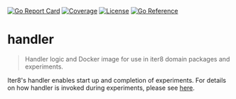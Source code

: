 [![Go Report Card](https://goreportcard.com/badge/github.com/iter8-tools/handler)](https://goreportcard.com/report/github.com/iter8-tools/handler)
[![Coverage](https://codecov.io/gh/iter8-tools/handler/branch/main/graphs/badge.svg?branch=main)](https://codecov.io/gh/iter8-tools/handler)
[![License](https://img.shields.io/badge/License-Apache%202.0-blue.svg)](https://opensource.org/licenses/Apache-2.0)
[![Go Reference](https://pkg.go.dev/badge/github.com/iter8-tools/handler.svg)](https://pkg.go.dev/github.com/iter8-tools/handler)
# handler
> Handler logic and Docker image for use in iter8 domain packages and experiments.

Iter8's handler enables start up and completion of experiments. For details on how handler is invoked during experiments, please see [here](https://github.com/iter8-tools/iter8-kfserving/wiki/Under-the-Hood).
